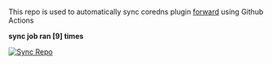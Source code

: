 This repo is used to automatically sync coredns plugin [forward](https://github.com/QZLin/forward) using Github Actions

**sync job ran [9] times**

[![Sync Repo](https://github.com/QZLin/coredns-extract/actions/workflows/sync.yaml/badge.svg)](https://github.com/QZLin/coredns-extract/actions/workflows/sync.yaml)
